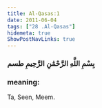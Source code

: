 ```yaml
---
title: Al-Qasas:1
date: 2011-06-04
tags: ["28 .Al-Qasas"]
hidemeta: true 
ShowPostNavLinks: true 
---
```

### بِسْمِ اللَّهِ الرَّحْمَٰنِ الرَّحِيمِ طسم
### meaning: 
Ta, Seen, Meem.
